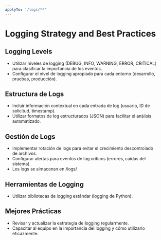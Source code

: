 ```yaml
---
applyTo: '/logs/**'
---
```

# Logging Strategy and Best Practices

## Logging Levels
- Utilizar niveles de logging (DEBUG, INFO, WARNING, ERROR, CRITICAL) para clasificar la importancia de los eventos.
- Configurar el nivel de logging apropiado para cada entorno (desarrollo, pruebas, producción).

## Estructura de Logs
- Incluir información contextual en cada entrada de log (usuario, ID de solicitud, timestamp).
- Utilizar formatos de log estructurados (JSON) para facilitar el análisis automatizado.

## Gestión de Logs
- Implementar rotación de logs para evitar el crecimiento descontrolado de archivos.
- Configurar alertas para eventos de log críticos (errores, caídas del sistema).
- Los logs se almacenan en /logs/

## Herramientas de Logging
- Utilizar bibliotecas de logging estándar (logging de Python).

## Mejores Prácticas
- Revisar y actualizar la estrategia de logging regularmente.
- Capacitar al equipo en la importancia del logging y cómo utilizarlo eficazmente.